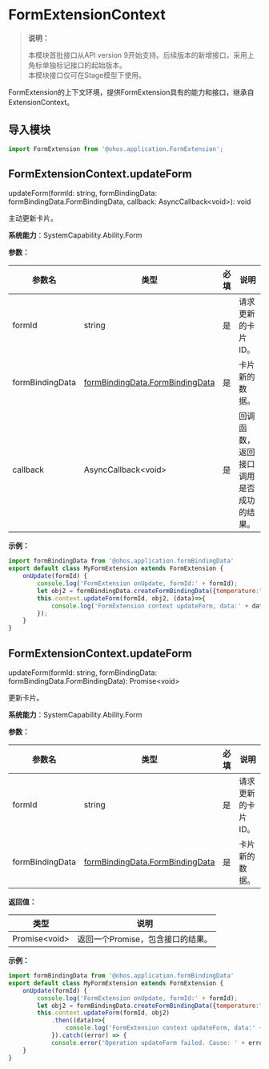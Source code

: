 # FormExtensionContext

> **说明：**
> 
> 本模块首批接口从API version 9开始支持。后续版本的新增接口，采用上角标单独标记接口的起始版本。  
> 本模块接口仅可在Stage模型下使用。

FormExtension的上下文环境，提供FormExtension具有的能力和接口，继承自ExtensionContext。

## 导入模块

```js
import FormExtension from '@ohos.application.FormExtension';
```

## FormExtensionContext.updateForm

updateForm(formId: string, formBindingData: formBindingData.FormBindingData, callback: AsyncCallback\<void>): void

主动更新卡片。

**系统能力**：SystemCapability.Ability.Form

**参数：**

  | 参数名          | 类型                                                         | 必填 | 说明                                   |
  | --------------- | ------------------------------------------------------------ | ---- | -------------------------------------- |
  | formId          | string                                                       | 是   | 请求更新的卡片ID。                     |
  | formBindingData | [formBindingData.FormBindingData](js-apis-formbindingdata.md#formbindingdata) | 是   | 卡片新的数据。                         |
  | callback        | AsyncCallback\<void>                                         | 是   | 回调函数，返回接口调用是否成功的结果。 |

**示例：**

  ```js
  import formBindingData from '@ohos.application.formBindingData'
  export default class MyFormExtension extends FormExtension {
      onUpdate(formId) {
          console.log('FormExtension onUpdate, formId:' + formId);
          let obj2 = formBindingData.createFormBindingData({temperature:"22c", time:"22:00"});
          this.context.updateForm(formId, obj2, (data)=>{
              console.log('FormExtension context updateForm, data:' + data);
          });
      }
  }


  ```

## FormExtensionContext.updateForm

updateForm(formId: string, formBindingData: formBindingData.FormBindingData): Promise\<void>

更新卡片。

**系统能力**：SystemCapability.Ability.Form

**参数：**

  | 参数名          | 类型                                                         | 必填 | 说明               |
  | --------------- | ------------------------------------------------------------ | ---- | ------------------ |
  | formId          | string                                                       | 是   | 请求更新的卡片ID。 |
  | formBindingData | [formBindingData.FormBindingData](js-apis-formbindingdata.md#formbindingdata) | 是   | 卡片新的数据。     |

**返回值：**

  | 类型           | 说明                              |
  | -------------- | --------------------------------- |
  | Promise\<void> | 返回一个Promise，包含接口的结果。 |

**示例：**

  ```js
  import formBindingData from '@ohos.application.formBindingData'
  export default class MyFormExtension extends FormExtension {
      onUpdate(formId) {
          console.log('FormExtension onUpdate, formId:' + formId);
          let obj2 = formBindingData.createFormBindingData({temperature:"22c", time:"22:00"});
          this.context.updateForm(formId, obj2)
              .then((data)=>{
                  console.log('FormExtension context updateForm, data:' + data);
              }).catch((error) => {
              console.error('Operation updateForm failed. Cause: ' + error);});
      }
  }

  ```